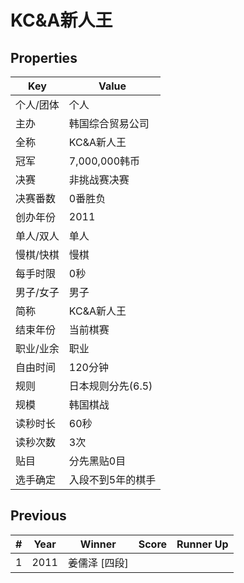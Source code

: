 # KC&A新人王

## Properties

| Key | Value |
| --- | ----- |
| 个人/团体 | 个人 |
| 主办 | 韩国综合贸易公司 |
| 全称 | KC&A新人王 |
| 冠军 | 7,000,000韩币 |
| 决赛 | 非挑战赛决赛 |
| 决赛番数 | 0番胜负 |
| 创办年份 | 2011 |
| 单人/双人 | 单人 |
| 慢棋/快棋 | 慢棋 |
| 每手时限 | 0秒 |
| 男子/女子 | 男子 |
| 简称 | KC&A新人王 |
| 结束年份 | 当前棋赛 |
| 职业/业余 | 职业 |
| 自由时间 | 120分钟 |
| 规则 | 日本规则分先(6.5) |
| 规模 | 韩国棋战 |
| 读秒时长 | 60秒 |
| 读秒次数 | 3次 |
| 贴目 | 分先黑贴0目 |
| 选手确定 | 入段不到5年的棋手 |

## Previous

| # | Year | Winner | Score | Runner Up |
| --- | --- | --- | --- | --- |
| 1 | 2011 | 姜儒泽 [四段] |  |  |

